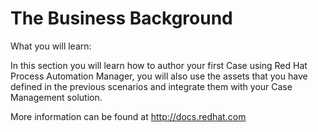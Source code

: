 # The Business Background

What you will learn:

In this section you will learn how to author your first Case using Red Hat Process Automation Manager, you will also use the assets that you have defined in the previous scenarios and integrate them with your Case Management solution.

More information can be found at http://docs.redhat.com
